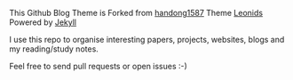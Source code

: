 This Github Blog Theme is Forked from [handong1587](https://github.com/handong1587/handong1587.github.io) Theme [Leonids](http://github.com/renyuanz/leonids/) Powered by [Jekyll](https://jekyllrb.com/showcase/)

I use this repo to organise interesting papers, projects, websites, blogs and my reading/study notes.

Feel free to send pull requests or open issues :-)
